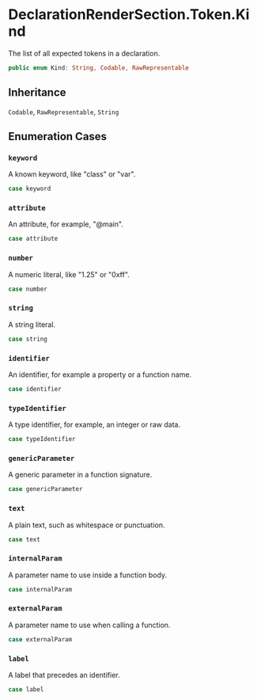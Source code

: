 # DeclarationRenderSection.Token.Kind

The list of all expected tokens in a declaration.

``` swift
public enum Kind: String, Codable, RawRepresentable 
```

## Inheritance

`Codable`, `RawRepresentable`, `String`

## Enumeration Cases

### `keyword`

A known keyword, like "class" or "var".

``` swift
case keyword
```

### `attribute`

An attribute, for example, "@main".

``` swift
case attribute
```

### `number`

A numeric literal, like "1.25" or "0xff".

``` swift
case number
```

### `string`

A string literal.

``` swift
case string
```

### `identifier`

An identifier, for example a property or a function name.

``` swift
case identifier
```

### `typeIdentifier`

A type identifier, for example, an integer or raw data.

``` swift
case typeIdentifier
```

### `genericParameter`

A generic parameter in a function signature.

``` swift
case genericParameter
```

### `text`

A plain text, such as whitespace or punctuation.

``` swift
case text
```

### `internalParam`

A parameter name to use inside a function body.

``` swift
case internalParam
```

### `externalParam`

A parameter name to use when calling a function.

``` swift
case externalParam
```

### `label`

A label that precedes an identifier.

``` swift
case label
```
